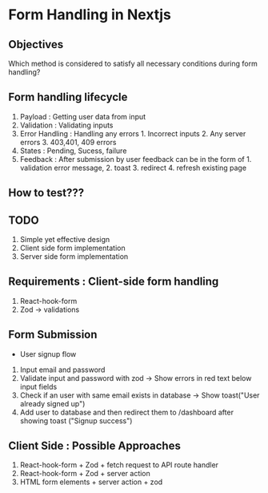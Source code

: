 # Form Handling in Nextjs

## Objectives
Which method is considered to satisfy all necessary conditions during form handling?

## Form handling lifecycle
1. Payload : Getting user data from input
2. Validation : Validating inputs
3. Error Handling : Handling any errors 1. Incorrect inputs 2. Any server errors 3. 403,401, 409 errors
4. States : Pending, Sucess, failure
5. Feedback : After submission by user feedback can be in the form of 1. validation error message, 2. toast 3. redirect 4. refresh existing page

## How to test???

## TODO
1. Simple yet effective design 
2. Client side form implementation
3. Server side form implementation

## Requirements : Client-side form handling
1. React-hook-form
2. Zod -> validations


## Form Submission
- User signup flow
1. Input email and password
2. Validate input and password with zod -> Show errors in red text below input fields
3. Check if an user with same email exists in database -> Show toast("User already signed up")
4. Add user to database and then redirect them to /dashboard after showing toast ("Signup success")

## Client Side : Possible Approaches
1. React-hook-form + Zod + fetch request to API route handler
2. React-hook-form + Zod + server action
3. HTML form elements + server action + zod 